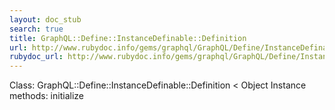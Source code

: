 ```yaml
---
layout: doc_stub
search: true
title: GraphQL::Define::InstanceDefinable::Definition
url: http://www.rubydoc.info/gems/graphql/GraphQL/Define/InstanceDefinable/Definition
rubydoc_url: http://www.rubydoc.info/gems/graphql/GraphQL/Define/InstanceDefinable/Definition
---
```


Class: GraphQL::Define::InstanceDefinable::Definition < Object
Instance methods:
initialize

